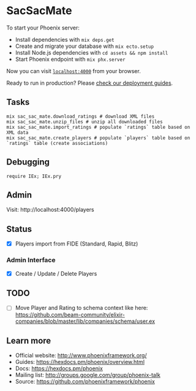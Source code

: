 # SacSacMate

To start your Phoenix server:

  * Install dependencies with `mix deps.get`
  * Create and migrate your database with `mix ecto.setup`
  * Install Node.js dependencies with `cd assets && npm install`
  * Start Phoenix endpoint with `mix phx.server`

Now you can visit [`localhost:4000`](http://localhost:4000) from your browser.

Ready to run in production? Please [check our deployment guides](https://hexdocs.pm/phoenix/deployment.html).

## Tasks

```
mix sac_sac_mate.download_ratings # download XML files
mix sac_sac_mate.unzip_files # unzip all downloaded files
mix sac_sac_mate.import_ratings # populate `ratings` table based on XML data
mix sac_sac_mate.create_players # populate `players` table based on `ratings` table (create associations)
```

## Debugging

```
require IEx; IEx.pry
```

## Admin

Visit: http://localhost:4000/players

## Status
- [x] Players import from FIDE (Standard, Rapid, Blitz)

### Admin Interface
- [x] Create / Update / Delete Players

## TODO

- [ ] Move Player and Rating to schema context like here: 
https://github.com/beam-community/elixir-companies/blob/master/lib/companies/schema/user.ex

## Learn more

  * Official website: http://www.phoenixframework.org/
  * Guides: https://hexdocs.pm/phoenix/overview.html
  * Docs: https://hexdocs.pm/phoenix
  * Mailing list: http://groups.google.com/group/phoenix-talk
  * Source: https://github.com/phoenixframework/phoenix
